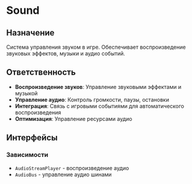 # Sound

## Назначение
Система управления звуком в игре. Обеспечивает воспроизведение звуковых эффектов, музыки и аудио событий.

## Ответственность
- **Воспроизведение звуков**: Управление звуковыми эффектами и музыкой
- **Управление аудио**: Контроль громкости, паузы, остановки
- **Интеграция**: Связь с игровыми событиями для автоматического воспроизведения
- **Оптимизация**: Управление ресурсами аудио

## Интерфейсы

### Зависимости
- `AudioStreamPlayer` - воспроизведение аудио
- `AudioBus` - управление аудио шинами 